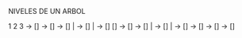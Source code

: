 NIVELES DE UN ARBOL

1     2     3
         -> []
   -> [] -> []
   |     -> []
   |     -> []
[] -> [] -> []
   |     -> []
   |     -> []
   -> [] -> []
         -> []
